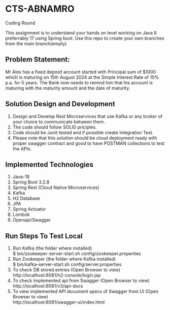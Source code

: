 # CTS-ABNAMRO
Coding Round

This assignment is to understand your hands on level working on Java 8 preferrably 17 using Spring boot. 
Use this repo to create your own branches from the main branch(empty)

## Problem Statement:
Mr Alex has a fixed deposit account started with Principal sum of $1000 which is maturing on 15th August 2024 at the Simple Interest Rate of 10% p.a. for 5 years.
The Bank now needs to remind him that his account is maturing with the maturity amount and the date of maturity.


## Solution Design and Development
1. Design and Develop Rest Microservices that use Kafka or any broker of your choice to communicate between them.
2. The code should follow SOLID priciples.
3. Code should be Junit tested and if possible create Integration Test.
4. Please note that this solution should be cloud deployment ready with proper swagger contract and good to have POSTMAN collections to test the APIs.


## Implemented Technologies
1. Java-18
2. Spring Boot 3.2.8
3. Spring Rest (Cloud Native Microservices)
4. Kafka
5. H2 Database
6. JPA
7. Spring Actuator
8. Lombok
9. Openapi/Swagger

## Run Steps To Test Local

1) Run Kafka (the folder where installed) <br>
  $ bin/zookeeper-server-start.sh config/zookeeper.properties
2) Run Zookeeper (the folder where Kafka installed)  <br>
  $ bin/kafka-server-start.sh config/server.properties
3) To check DB stored entries (Open Browser to view)  <br>
   http://localhost:8081/h2-console/login.jsp
4) To check implemented api from Swagger (Open Browser to view)  <br>
   http://localhost:8081/v3/api-docs
5) To view implemented API document specs of Swagger from UI (Open Browser to view)  <br>
   http://localhost:8081/swagger-ui/index.html   

   
   
